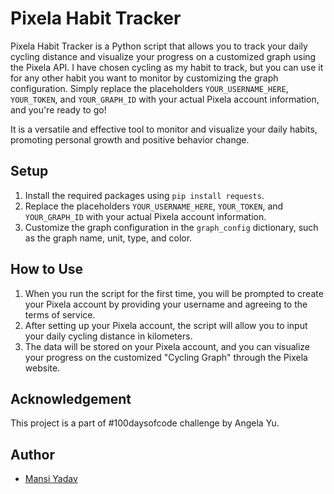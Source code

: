 # Pixela Habit Tracker

Pixela Habit Tracker is a Python script that allows you to track your daily cycling distance and visualize your progress on a customized graph using the Pixela API. I have chosen cycling as my habit to track, but you can use it for any other habit you want to monitor by customizing the graph configuration. Simply replace the placeholders `YOUR_USERNAME_HERE`, `YOUR_TOKEN`, and `YOUR_GRAPH_ID` with your actual Pixela account information, and you're ready to go!


It is a versatile and effective tool to monitor and visualize your daily habits, promoting personal growth and positive behavior change.

## Setup

1. Install the required packages using `pip install requests`.
2. Replace the placeholders `YOUR_USERNAME_HERE`, `YOUR_TOKEN`, and `YOUR_GRAPH_ID` with your actual Pixela account information.
3. Customize the graph configuration in the `graph_config` dictionary, such as the graph name, unit, type, and color.

## How to Use

1. When you run the script for the first time, you will be prompted to create your Pixela account by providing your username and agreeing to the terms of service.
2. After setting up your Pixela account, the script will allow you to input your daily cycling distance in kilometers.
3. The data will be stored on your Pixela account, and you can visualize your progress on the customized "Cycling Graph" through the Pixela website.

## Acknowledgement

This project is a part of #100daysofcode challenge by Angela Yu.

## Author

- [Mansi Yadav](https://github.com/FreeSpirit11/habit-tracker)
